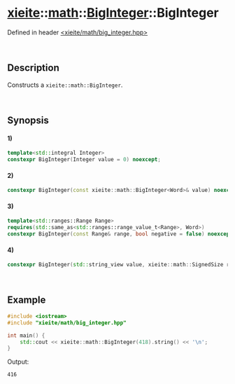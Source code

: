 # [xieite](../../../../../xieite.md)\:\:[math](../../../../../math.md)\:\:[BigInteger<Word>](../../../big_integer.md)\:\:BigInteger
Defined in header [<xieite/math/big_integer.hpp>](../../../../../../../include/xieite/math/big_integer.hpp)

&nbsp;

## Description
Constructs a `xieite::math::BigInteger`.

&nbsp;

## Synopsis
#### 1)
```cpp
template<std::integral Integer>
constexpr BigInteger(Integer value = 0) noexcept;
```
#### 2)
```cpp
constexpr BigInteger(const xieite::math::BigInteger<Word>& value) noexcept;
```
#### 3)
```cpp
template<std::ranges::Range Range>
requires(std::same_as<std::ranges::range_value_t<Range>, Word>)
constexpr BigInteger(const Range& range, bool negative = false) noexcept;
```
#### 4)
```cpp
constexpr BigInteger(std::string_view value, xieite::math::SignedSize radix = 10, const xieite::strings::IntegerComponents& components = xieite::strings::IntegerComponents()) noexcept;
```

&nbsp;

## Example
```cpp
#include <iostream>
#include "xieite/math/big_integer.hpp"

int main() {
    std::cout << xieite::math::BigInteger(418).string() << '\n';
}
```
Output:
```
416
```

